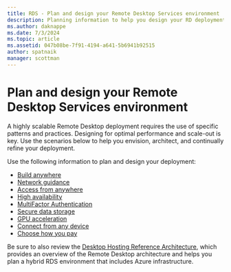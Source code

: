 ```yaml
---
title: RDS - Plan and design your Remote Desktop Services environment
description: Planning information to help you design your RD deployment.
ms.author: daknappe
ms.date: 7/3/2024
ms.topic: article
ms.assetid: 047b08be-7f91-4194-a641-5b6941b92515
author: spatnaik
manager: scottman
---
```

# Plan and design your Remote Desktop Services environment

A highly scalable Remote Desktop deployment requires the use of specific patterns and practices.
Designing for optimal performance and scale-out is key. Use the scenarios below to help you envision, architect, and continually refine your deployment.

Use the following information to plan and design your deployment:

- [Build anywhere](rds-plan-build-anywhere.md)
- [Network guidance](network-guidance.md)
- [Access from anywhere](rds-plan-access-from-anywhere.md)
- [High availability](rds-plan-high-availability.md)
- [MultiFactor Authentication](rds-plan-mfa.md)
- [Secure data storage](rds-plan-secure-data-storage.md)
- [GPU acceleration](rds-graphics-virtualization.md)
- [Connect from any device](rds-plan-connect-from-any-device.md)
- [Choose how you pay](rds-plan-choose-how-you-pay.md)

Be sure to also review the [Desktop Hosting Reference Architecture](desktop-hosting-reference-architecture.md), which provides an overview of the Remote Desktop architecture and helps you plan a hybrid RDS environment that includes Azure infrastructure.
